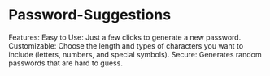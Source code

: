 # Password-Suggestions
Features: Easy to Use: Just a few clicks to generate a new password. Customizable: Choose the length and types of characters you want to include (letters, numbers, and special symbols). Secure: Generates random passwords that are hard to guess.
